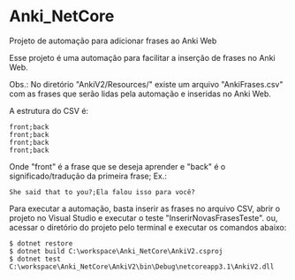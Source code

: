 # Anki_NetCore
Projeto de automação para adicionar frases ao Anki Web


Esse projeto é uma automação para facilitar a inserção de frases no Anki Web.

Obs.:
No diretório "AnkiV2/Resources/" existe um arquivo "AnkiFrases.csv" com as frases que serão lidas pela automação e inseridas no Anki Web.

A estrutura do CSV é: 

```
front;back
front;back
front;back
front;back
```

Onde "front" é a frase que se deseja aprender e "back" é o significado/tradução da primeira frase;
Ex.:
```
She said that to you?;Ela falou isso para você? 
```

Para executar a automação, basta inserir as frases no arquivo CSV, abrir o projeto no Visual Studio e executar o teste "InserirNovasFrasesTeste".
ou, acessar o diretório do projeto pelo terminal e executar os comandos abaixo: 

```
$ dotnet restore
$ dotnet build C:\workspace\Anki_NetCore\AnkiV2.csproj
$ dotnet test C:\workspace\Anki_NetCore\AnkiV2\bin\Debug\netcoreapp3.1\AnkiV2.dll

```
